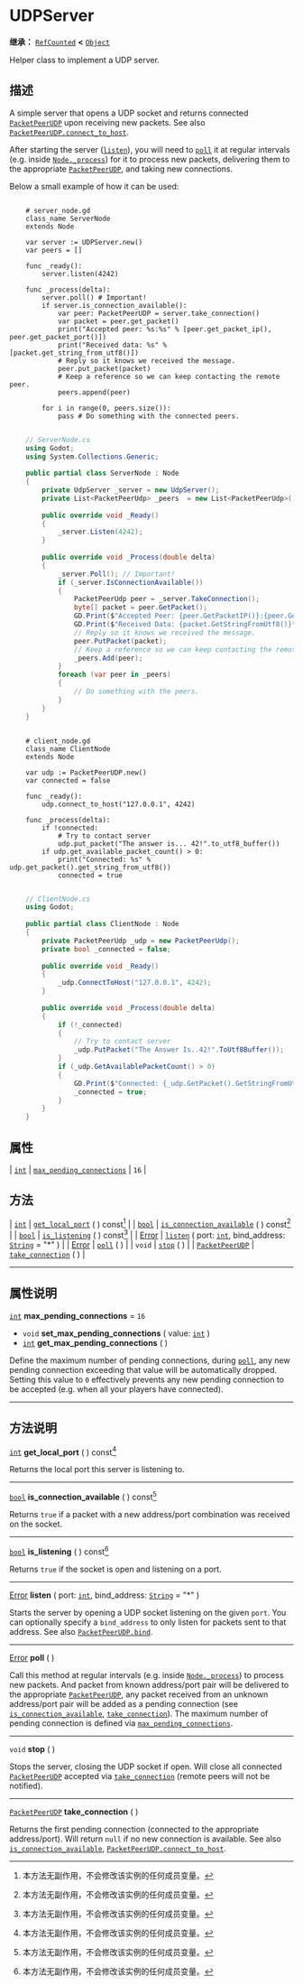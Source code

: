 <!-- ⚠ 请勿编辑本文件 ⚠ -->
<!-- 本文档使用脚本从 WeDot 引擎源码仓库生成。 -->
<!-- 生成脚本：https://github.com/WeDot-Engine/WeDot/tree/4.3/doc/tools/make_md.py； -->
<!-- 原文件：https://github.com/WeDot-Engine/WeDot/tree/4.3/doc/classes/UDPServer.xml。 -->

<div id="_class_udpserver"></div>

# UDPServer

**继承：** [`RefCounted`](class_refcounted.md) **<** [`Object`](class_object.md)

Helper class to implement a UDP server.

## 描述

A simple server that opens a UDP socket and returns connected [`PacketPeerUDP`](class_packetpeerudp.md) upon receiving new packets. See also [`PacketPeerUDP.connect_to_host`](#class_packetpeerudp_method_connect_to_host).

After starting the server ([`listen`](#class_udpserver_method_listen)), you will need to [`poll`](#class_udpserver_method_poll) it at regular intervals (e.g. inside [`Node._process`](#class_node_private_method__process)) for it to process new packets, delivering them to the appropriate [`PacketPeerUDP`](class_packetpeerudp.md), and taking new connections.

Below a small example of how it can be used:



```gdscript

    # server_node.gd
    class_name ServerNode
    extends Node
    
    var server := UDPServer.new()
    var peers = []
    
    func _ready():
        server.listen(4242)
    
    func _process(delta):
        server.poll() # Important!
        if server.is_connection_available():
            var peer: PacketPeerUDP = server.take_connection()
            var packet = peer.get_packet()
            print("Accepted peer: %s:%s" % [peer.get_packet_ip(), peer.get_packet_port()])
            print("Received data: %s" % [packet.get_string_from_utf8()])
            # Reply so it knows we received the message.
            peer.put_packet(packet)
            # Keep a reference so we can keep contacting the remote peer.
            peers.append(peer)
    
        for i in range(0, peers.size()):
            pass # Do something with the connected peers.
```

```csharp

    // ServerNode.cs
    using Godot;
    using System.Collections.Generic;
    
    public partial class ServerNode : Node
    {
        private UdpServer _server = new UdpServer();
        private List<PacketPeerUdp> _peers  = new List<PacketPeerUdp>();
    
        public override void _Ready()
        {
            _server.Listen(4242);
        }
    
        public override void _Process(double delta)
        {
            _server.Poll(); // Important!
            if (_server.IsConnectionAvailable())
            {
                PacketPeerUdp peer = _server.TakeConnection();
                byte[] packet = peer.GetPacket();
                GD.Print($"Accepted Peer: {peer.GetPacketIP()}:{peer.GetPacketPort()}");
                GD.Print($"Received Data: {packet.GetStringFromUtf8()}");
                // Reply so it knows we received the message.
                peer.PutPacket(packet);
                // Keep a reference so we can keep contacting the remote peer.
                _peers.Add(peer);
            }
            foreach (var peer in _peers)
            {
                // Do something with the peers.
            }
        }
    }
```





```gdscript

    # client_node.gd
    class_name ClientNode
    extends Node
    
    var udp := PacketPeerUDP.new()
    var connected = false
    
    func _ready():
        udp.connect_to_host("127.0.0.1", 4242)
    
    func _process(delta):
        if !connected:
            # Try to contact server
            udp.put_packet("The answer is... 42!".to_utf8_buffer())
        if udp.get_available_packet_count() > 0:
            print("Connected: %s" % udp.get_packet().get_string_from_utf8())
            connected = true
```

```csharp

    // ClientNode.cs
    using Godot;
    
    public partial class ClientNode : Node
    {
        private PacketPeerUdp _udp = new PacketPeerUdp();
        private bool _connected = false;
    
        public override void _Ready()
        {
            _udp.ConnectToHost("127.0.0.1", 4242);
        }
    
        public override void _Process(double delta)
        {
            if (!_connected)
            {
                // Try to contact server
                _udp.PutPacket("The Answer Is..42!".ToUtf8Buffer());
            }
            if (_udp.GetAvailablePacketCount() > 0)
            {
                GD.Print($"Connected: {_udp.GetPacket().GetStringFromUtf8()}");
                _connected = true;
            }
        }
    }
```











## 属性

| [`int`](class_int.md) | [`max_pending_connections`](#class_udpserver_property_max_pending_connections) | ``16`` |

## 方法

| [`int`](class_int.md)                     | [`get_local_port`](#class_udpserver_method_get_local_port) ( ) const[^const]                                                |
| [`bool`](class_bool.md)                   | [`is_connection_available`](#class_udpserver_method_is_connection_available) ( ) const[^const]                              |
| [`bool`](class_bool.md)                   | [`is_listening`](#class_udpserver_method_is_listening) ( ) const[^const]                                                    |
| [Error](#enum_@globalscope_error)         | [`listen`](#class_udpserver_method_listen) ( port: [`int`](class_int.md), bind_address: [`String`](class_string.md) = "*" ) |
| [Error](#enum_@globalscope_error)         | [`poll`](#class_udpserver_method_poll) ( )                                                                                  |
| `void`                                    | [`stop`](#class_udpserver_method_stop) ( )                                                                                  |
| [`PacketPeerUDP`](class_packetpeerudp.md) | [`take_connection`](#class_udpserver_method_take_connection) ( )                                                            |

<!-- rst-class:: classref-section-separator -->

---

## 属性说明

<div id="_class_udpserver_property_max_pending_connections"></div>

[`int`](class_int.md) **max_pending_connections** = ``16`` <div id="class_udpserver_property_max_pending_connections"></div>

- `void` **set_max_pending_connections** ( value: [`int`](class_int.md) )
- [`int`](class_int.md) **get_max_pending_connections** ( )

Define the maximum number of pending connections, during [`poll`](#class_udpserver_method_poll), any new pending connection exceeding that value will be automatically dropped. Setting this value to `0` effectively prevents any new pending connection to be accepted (e.g. when all your players have connected).

<!-- rst-class:: classref-section-separator -->

---

## 方法说明

<div id="_class_udpserver_method_get_local_port"></div>

[`int`](class_int.md) **get_local_port** ( ) const[^const]<div id="class_udpserver_method_get_local_port"></div>

Returns the local port this server is listening to.

<!-- rst-class:: classref-item-separator -->

---

<div id="_class_udpserver_method_is_connection_available"></div>

[`bool`](class_bool.md) **is_connection_available** ( ) const[^const]<div id="class_udpserver_method_is_connection_available"></div>

Returns `true` if a packet with a new address/port combination was received on the socket.

<!-- rst-class:: classref-item-separator -->

---

<div id="_class_udpserver_method_is_listening"></div>

[`bool`](class_bool.md) **is_listening** ( ) const[^const]<div id="class_udpserver_method_is_listening"></div>

Returns `true` if the socket is open and listening on a port.

<!-- rst-class:: classref-item-separator -->

---

<div id="_class_udpserver_method_listen"></div>

[Error](#enum_@globalscope_error) **listen** ( port: [`int`](class_int.md), bind_address: [`String`](class_string.md) = "*" )<div id="class_udpserver_method_listen"></div>

Starts the server by opening a UDP socket listening on the given `port`. You can optionally specify a `bind_address` to only listen for packets sent to that address. See also [`PacketPeerUDP.bind`](#class_packetpeerudp_method_bind).

<!-- rst-class:: classref-item-separator -->

---

<div id="_class_udpserver_method_poll"></div>

[Error](#enum_@globalscope_error) **poll** ( )<div id="class_udpserver_method_poll"></div>

Call this method at regular intervals (e.g. inside [`Node._process`](#class_node_private_method__process)) to process new packets. And packet from known address/port pair will be delivered to the appropriate [`PacketPeerUDP`](class_packetpeerudp.md), any packet received from an unknown address/port pair will be added as a pending connection (see [`is_connection_available`](#class_udpserver_method_is_connection_available), [`take_connection`](#class_udpserver_method_take_connection)). The maximum number of pending connection is defined via [`max_pending_connections`](#class_udpserver_property_max_pending_connections).

<!-- rst-class:: classref-item-separator -->

---

<div id="_class_udpserver_method_stop"></div>

`void` **stop** ( )<div id="class_udpserver_method_stop"></div>

Stops the server, closing the UDP socket if open. Will close all connected [`PacketPeerUDP`](class_packetpeerudp.md) accepted via [`take_connection`](#class_udpserver_method_take_connection) (remote peers will not be notified).

<!-- rst-class:: classref-item-separator -->

---

<div id="_class_udpserver_method_take_connection"></div>

[`PacketPeerUDP`](class_packetpeerudp.md) **take_connection** ( )<div id="class_udpserver_method_take_connection"></div>

Returns the first pending connection (connected to the appropriate address/port). Will return `null` if no new connection is available. See also [`is_connection_available`](#class_udpserver_method_is_connection_available), [`PacketPeerUDP.connect_to_host`](#class_packetpeerudp_method_connect_to_host).

[^virtual]: 本方法通常需要用户覆盖才能生效。
[^const]: 本方法无副作用，不会修改该实例的任何成员变量。
[^vararg]: 本方法除了能接受在此处描述的参数外，还能够继续接受任意数量的参数。
[^constructor]: 本方法用于构造某个类型。
[^static]: 调用本方法无需实例，可直接使用类名进行调用。
[^operator]: 本方法描述的是使用本类型作为左操作数的有效运算符。
[^bitfield]: 这个值是由下列位标志构成位掩码的整数。
[^void]: 无返回值。
